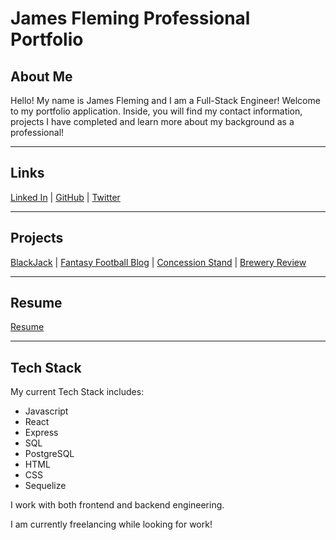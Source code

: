 # **James Fleming Professional Portfolio**
 
## **About Me**
 
Hello!  My name is James Fleming and I am a Full-Stack Engineer! 
Welcome to my portfolio application.  Inside, you will find my contact information, projects I have completed and  learn more about my background as a professional!
 
---
 
## **Links**
 
[Linked In](https://www.linkedin.com/in/james--fleming/) |  [GitHub](https://github.com/James-fleming394) | [Twitter](https://twitter.com/jflem394) 
 
---
 
## **Projects**
 
[BlackJack]() |  [Fantasy Football Blog]() | [Concession Stand](https://theme-park-concessions.herokuapp.com/) | [Brewery Review](https://brewski.herokuapp.com/)
 
---
 
## **Resume**
 
[Resume](https://docs.google.com/document/d/17ii3UCdBJS_OBXJ-V9FwXIBt8uHo5talMlCPj8W_V68/edit?usp=sharing)
 
---
 
## **Tech Stack**
 
My current Tech Stack includes:
- Javascript 
- React 
- Express 
- SQL 
- PostgreSQL 
- HTML 
- CSS
- Sequelize

I work with both frontend and backend engineering.
 
I am currently freelancing while looking for work!

